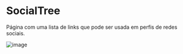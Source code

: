 # SocialTree
Página com uma lista de links que pode ser usada em perfis de redes sociais.

![image](https://user-images.githubusercontent.com/105318470/232880777-987f1206-299c-48e2-8839-663b037dac45.png)
